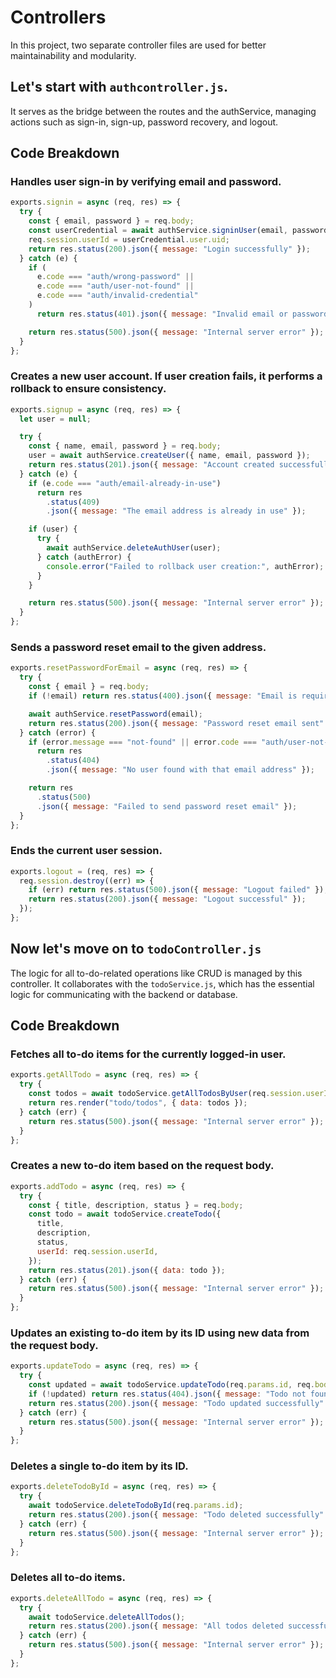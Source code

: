 # Controllers
In this project, two separate controller files are used for better maintainability and modularity.

## Let's start with ```authcontroller.js```.

It serves as the bridge between the routes and the authService, managing actions such as sign-in, sign-up, password recovery, and logout.

## Code Breakdown 

### Handles user sign-in by verifying email and password.
```js
exports.signin = async (req, res) => {
  try {
    const { email, password } = req.body;
    const userCredential = await authService.signinUser(email, password);
    req.session.userId = userCredential.user.uid;
    return res.status(200).json({ message: "Login successfully" });
  } catch (e) {
    if (
      e.code === "auth/wrong-password" ||
      e.code === "auth/user-not-found" ||
      e.code === "auth/invalid-credential"
    )
      return res.status(401).json({ message: "Invalid email or password" });

    return res.status(500).json({ message: "Internal server error" });
  }
};
```
### Creates a new user account. If user creation fails, it performs a rollback to ensure consistency. 
```js
exports.signup = async (req, res) => {
  let user = null;

  try {
    const { name, email, password } = req.body;
    user = await authService.createUser({ name, email, password });
    return res.status(201).json({ message: "Account created successfully" });
  } catch (e) {
    if (e.code === "auth/email-already-in-use")
      return res
        .status(409)
        .json({ message: "The email address is already in use" });

    if (user) {
      try {
        await authService.deleteAuthUser(user);
      } catch (authError) {
        console.error("Failed to rollback user creation:", authError);
      }
    }

    return res.status(500).json({ message: "Internal server error" });
  }
};
```
### Sends a password reset email to the given address.
```js
exports.resetPasswordForEmail = async (req, res) => {
  try {
    const { email } = req.body;
    if (!email) return res.status(400).json({ message: "Email is required" });

    await authService.resetPassword(email);
    return res.status(200).json({ message: "Password reset email sent" });
  } catch (error) {
    if (error.message === "not-found" || error.code === "auth/user-not-found")
      return res
        .status(404)
        .json({ message: "No user found with that email address" });

    return res
      .status(500)
      .json({ message: "Failed to send password reset email" });
  }
};
```
### Ends the current user session.
```js
exports.logout = (req, res) => {
  req.session.destroy((err) => {
    if (err) return res.status(500).json({ message: "Logout failed" });
    return res.status(200).json({ message: "Logout successful" });
  });
};

```

## Now let's move on to ```todoController.js```

The  logic for all to-do-related operations like CRUD is managed by this controller. It collaborates with the ```todoService.js```, which has the essential logic for communicating with the backend or database.

## Code Breakdown
### Fetches all to-do items for the currently logged-in user.
```js
exports.getAllTodo = async (req, res) => {
  try {
    const todos = await todoService.getAllTodosByUser(req.session.userId);
    return res.render("todo/todos", { data: todos });
  } catch (err) {
    return res.status(500).json({ message: "Internal server error" });
  }
};
```
### Creates a new to-do item based on the request body.
```js
exports.addTodo = async (req, res) => {
  try {
    const { title, description, status } = req.body;
    const todo = await todoService.createTodo({
      title,
      description,
      status,
      userId: req.session.userId,
    });
    return res.status(201).json({ data: todo });
  } catch (err) {
    return res.status(500).json({ message: "Internal server error" });
  }
};
```
### Updates an existing to-do item by its ID using new data from the request body.
```js
exports.updateTodo = async (req, res) => {
  try {
    const updated = await todoService.updateTodo(req.params.id, req.body);
    if (!updated) return res.status(404).json({ message: "Todo not found" });
    return res.status(200).json({ message: "Todo updated successfully" });
  } catch (err) {
    return res.status(500).json({ message: "Internal server error" });
  }
};
```
### Deletes a single to-do item by its ID.
```js
exports.deleteTodoById = async (req, res) => {
  try {
    await todoService.deleteTodoById(req.params.id);
    return res.status(200).json({ message: "Todo deleted successfully" });
  } catch (err) {
    return res.status(500).json({ message: "Internal server error" });
  }
};
```
### Deletes all to-do items.
```js
exports.deleteAllTodo = async (req, res) => {
  try {
    await todoService.deleteAllTodos();
    return res.status(200).json({ message: "All todos deleted successfully" });
  } catch (err) {
    return res.status(500).json({ message: "Internal server error" });
  }
};
```

